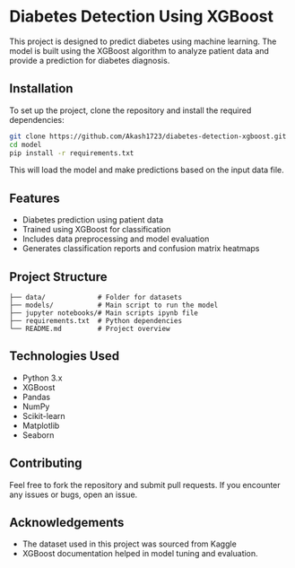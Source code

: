 # Diabetes Detection Using XGBoost

This project is designed to predict diabetes using machine learning. The model is built using the XGBoost algorithm to analyze patient data and provide a prediction for diabetes diagnosis.

## Installation

To set up the project, clone the repository and install the required dependencies:

```bash
git clone https://github.com/Akash1723/diabetes-detection-xgboost.git
cd model
pip install -r requirements.txt
```

This will load the model and make predictions based on the input data file.

## Features

- Diabetes prediction using patient data
- Trained using XGBoost for classification
- Includes data preprocessing and model evaluation
- Generates classification reports and confusion matrix heatmaps

## Project Structure

```
├── data/             # Folder for datasets
├── models/           # Main script to run the model
├── jupyter notebooks/# Main scripts ipynb file
├── requirements.txt  # Python dependencies
└── README.md         # Project overview
```

## Technologies Used

- Python 3.x
- XGBoost
- Pandas
- NumPy
- Scikit-learn
- Matplotlib
- Seaborn

## Contributing

Feel free to fork the repository and submit pull requests. If you encounter any issues or bugs, open an issue.


## Acknowledgements

- The dataset used in this project was sourced from Kaggle
- XGBoost documentation helped in model tuning and evaluation.

